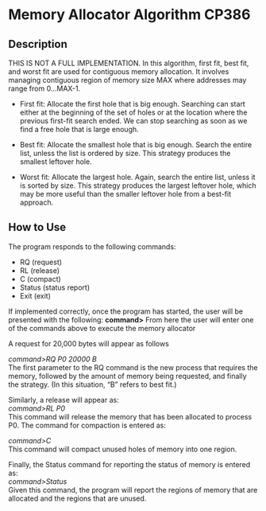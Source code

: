 # Memory Allocator Algorithm CP386
## Description
THIS IS NOT A FULL IMPLEMENTATION. In this algorithm, first fit, best fit, and worst fit are used for contiguous memory allocation. It involves managing contiguous region of memory size MAX where addresses may range from 0...MAX-1. 
- First fit: Allocate the first hole that is big enough. Searching can start either at the beginning of the set of holes or at the location where the previous first-fit search ended. We can stop searching as soon as we find a free hole that is large enough.

- Best fit: Allocate the smallest hole that is big enough. Search the entire list, unless the list is ordered by size. This strategy produces the smallest leftover hole.

- Worst fit: Allocate the largest hole. Again, search the entire list, unless it is sorted by size. This strategy produces the largest leftover hole, which may be more useful than the smaller leftover hole from a best-fit approach.

## How to Use
The program responds to the following commands:
- RQ (request)
- RL (release) 
- C (compact)
- Status (status report)
- Exit (exit)

If implemented correctly, once the program has started, the user will be presented with the following:
**command>**
From here the user will enter one of the commands above to execute the memory allocator

A request for 20,000 bytes will appear as follows

*command>RQ P0 20000 B*    
The first parameter to the RQ command is the new process that requires the memory, followed by the amount of memory being requested, and finally the strategy. (In this situation, “B” refers to best fit.) 

Similarly, a release will appear as:  
*command>RL P0*   
This command will release the memory that has been allocated to process P0. The command for compaction is entered as:

*command>C*  
This command will compact unused holes of memory into one region.

Finally, the Status command for reporting the status of memory is entered as:  
*command>Status*  
Given this command, the program will report the regions of memory that are allocated and the regions that are unused. 
